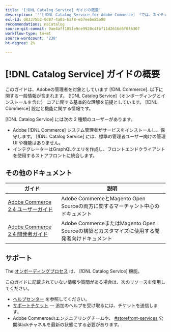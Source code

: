 ```yaml
---
title: '[!DNL Catalog Service] ガイドの概要'
description: '''[!DNL Catalog Service for Adobe Commerce] 「では、ネイティブのAdobe Commerce GraphQLクエリよりも速く、製品表示ページと製品リストページのコンテンツを取得できます。」'
exl-id: d83375b2-0d87-4a0a-baf8-eb7eebe85a80
recommendations: noCatalog
source-git-commit: 9ae4aff1851e9ce9920c4fbf11d2616d6f0f6307
workflow-type: tm+mt
source-wordcount: '238'
ht-degree: 2%

---
```


# [!DNL Catalog Service] ガイドの概要

このガイドは、Adobeの管理者を対象としています [!DNL Commerce]. 以下に関する一般情報が含まれます。 [!DNL Catalog Service]（オンボーディングとインストールを含む） コアに関する基本的な理解を前提としています。 [!DNL Commerce] 設定と機能に関する情報です。

[!DNL Catalog Service] には次の 2 種類のユーザーがあります。

* Adobe [!DNL Commerce] システム管理者がサービスをインストールし、保守します。 [!DNL Catalog Service] には、標準の管理者ユーザー向けの管理 UI や機能はありません。
* インテグレーターはGraphQLクエリを作成し、フロントエンドクライアントを使用するストアフロントに統合します。

## その他のドキュメント

| ガイド | 説明 |
|------ | ----------- |
| [Adobe Commerce 2.4 ユーザーガイド](https://experienceleague.adobe.com/docs/commerce.html) | Adobe CommerceとMagento Open Sourceの両方に関するマーチャント中心のドキュメント |
| [Adobe Commerce 2.4 開発者ガイド](https://developer.adobe.com/commerce/docs) | Adobe CommerceまたはMagento Open Sourceの構築とカスタマイズに使用する開発者向けドキュメント |

## サポート

The [オンボーディングプロセス](https://experienceleague.adobe.com/docs/commerce-merchant-services/catalog-service/installation.html) は、 [!DNL Catalog Service] 機能。

このガイドに記載されていない情報や質問がある場合は、次のリソースを使用してください。

* [ヘルプセンター](https://experienceleague.adobe.com/docs/commerce-knowledge-base/kb/overview.html) を参照してください。
* [サポートチケット](https://experienceleague.adobe.com/docs/commerce-knowledge-base/kb/help-center-guide/magento-help-center-user-guide.html#submit-ticket)  — 追加のヘルプを受け取るには、チケットを送信します。
* Adobe Commerceのエンジニアリングチームや、 [#storefront-services](https://magentocommeng.slack.com/archives/C03HVPG8RS4) 公開Slackチャネルを最新の状態にする必要があります。
